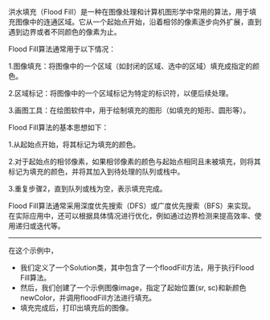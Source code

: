洪水填充（Flood Fill）是一种在图像处理和计算机图形学中常用的算法，用于填充图像中的连通区域。它从一个起始点开始，沿着相邻的像素逐步向外扩展，直到遇到边界或者不同颜色的像素为止。

Flood Fill算法通常用于以下情况：

1.图像填充：将图像中的一个区域（如封闭的区域、选中的区域）填充成指定的颜色。

2.区域标记：将图像中的一个区域标记为特定的标识符，以便后续处理。

3.画图工具：在绘图软件中，用于绘制填充的图形（如填充的矩形、圆形等）。

Flood Fill算法的基本思想如下：

1.从起始点开始，将其标记为填充的颜色。

2.对于起始点的相邻像素，如果相邻像素的颜色与起始点相同且未被填充，则将其标记为填充的颜色，并将其加入到待处理的队列或栈中。

3.重复步骤2，直到队列或栈为空，表示填充完成。

Flood Fill算法通常采用深度优先搜索（DFS）或广度优先搜索（BFS）来实现。在实际应用中，还可以根据具体情况进行优化，例如通过边界检测来提高效率、使用递归或迭代等。

---
在这个示例中，
- 我们定义了一个Solution类，其中包含了一个floodFill方法，用于执行Flood Fill算法。
- 然后，我们创建了一个示例图像image，指定了起始位置(sr, sc)和新颜色newColor，并调用floodFill方法进行填充。
- 填充完成后，打印出填充后的图像。